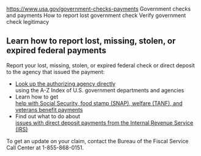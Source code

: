 

https://www.usa.gov/government-checks-payments
Government checks and payments
How to report lost government check
Verify government check legitimacy

**Learn how to report lost, missing, stolen, or expired federal payments**
--------------------------------------------------------------------------

Report your lost, missing, stolen, or expired federal check or direct deposit to the agency that issued the payment:

* [Look up the authorizing agency directly](https://www.usa.gov/agency-index)  
  using the A-Z Index of U.S. government departments and agencies  
* Learn how to get  
  [help with Social Security, food stamp (SNAP), welfare (TANF), and veterans benefit payments](https://www.usa.gov/report-incorrect-benefit-payments)  
* Find out what to do about  
  [issues with direct deposit payments from the Internal Revenue Service (IRS)](https://www.irs.gov/faqs/irs-procedures/refund-inquiries/refund-inquiries-18)

To get an update on your claim, contact the Bureau of the Fiscal Service Call Center at 1-855-868-0151.

